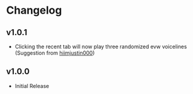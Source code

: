 # Changelog

## v1.0.1
- Clicking the recent tab will now play three randomized evw voicelines (Suggestion from [hiimjustin000](user:7466002))

## v1.0.0
- Initial Release